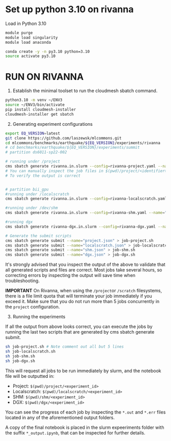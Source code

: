 # Set up python 3.10 on rivanna

Load in Python 3.10

```bash
module purge
module load singularity
module load anaconda

conda create -y -n py3.10 python=3.10
source activate py3.10

```

# RUN ON RIVANNA

1. Establish the minimal toolset to run the cloudmesh sbatch command.

```bash
python3.10 -m venv ~/ENV3
source ~/ENV3/bin/activate
pip install cloudmesh-installer
cloudmesh-installer get sbatch
```

2. Generating experiment configurations

```bash
export EQ_VERSION=latest
git clone https://github.com/laszewsk/mlcommons.git
cd mlcommons/benchmarks/earthquake/${EQ_VERSION}/experiments/rivanna
# cd benchmarks/earthquake/${EQ_VERSION}/experiments/summit
# partition ds6011-sp22-002 

# running under /project
cms sbatch generate rivanna.in.slurm --config=rivanna-project.yaml --name="project" --noos 
# You can manually inspect the job files in $(pwd)/project/<identifier>
# To verify the output is correct


# partition bii_gpu
#running under /localscratch
cms sbatch generate rivanna.in.slurm --config=rivanna-localscratch.yaml --name="localscratch" --noos

#running under /dev/shm
cms sbatch generate rivanna.in.slurm --config=rivanna-shm.yaml --name="shm" --noos

#running dgx
cms sbatch generate rivanna-dgx.in.slurm --config=rivanna-dgx.yaml --name="dgx" --noos

# Generate the submit scripts
cms sbatch generate submit --name="project.json" > job-project.sh
cms sbatch generate submit --name="localscratch.json" > job-localscratch.sh
cms sbatch generate submit --name="shm.json" > job-shm.sh
cms sbatch generate submit --name="dgx.json" > job-dgx.sh
```

It's strongly advised that you inspect the output of the above to validate that all generated scripts and files are correct.
Most jobs take several hours, so correcting errors by inspecting the output will save time when troubleshooting.

**IMPORTANT**
On Rivanna, when using the `/project`or `/scratch` filesystems, there is a file limit quota that will terminate your job immediately if you exceed it.
Make sure that you do not run more than 5 jobs concurrently in the `project` configuration.


3. Running the experiments

If all the output from above looks correct, you can execute the jobs by running the last two scripts that are generated by cms sbatch generate submit.

```bash
sh job-project.sh # Note comment out all but 5 lines
sh job-localscratch.sh
sh job-shm.sh
sh job-dgx.sh
```

This will request all jobs to be run immediately by slurm, and the notebook file will be outputted in:

* Project: `$(pwd)/project/<experiment_id>`
* Localscratch: `$(pwd)/localscratch/<experiment_id>`
* SHM: `$(pwd)/shm/<experiment_id>`
* DGX: `$(pwd)/dgx/<experiment_id>`

You can see the progress of each job by inspecting the `*.out` and `*.err` files located in any of the aforementioned output folders.

A copy of the final notebook is placed in the slurm expeeriments folder with the suffix `*_output.ipynb`, that can be inspected for further details.
